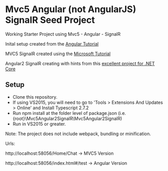 # Mvc5 Angular (not AngularJS) SignalR Seed Project

Working Starter Project using Mvc5 - Angular - SignalR

Inital setup created from the [Angular Tutorial](https://angular.io/docs/ts/latest/cookbook/visual-studio-2015.html)

MVC5 SignalR created using the [Microsoft Tutorial](https://docs.microsoft.com/en-us/aspnet/signalr/overview/getting-started/tutorial-getting-started-with-signalr-and-mvc)

Angular2 SignalR creating with hints from this [excellent project for .NET Core](https://github.com/FabianGosebrink/ASPNETCore-Angular-SignalR-Typescript)


## Setup

- Clone this repository.
- If using VS2015, you will need to go to 'Tools > Extensions And Updates > Online' and Install Typescript 2.7.2
- Run npm install at the folder level of package.json (i.e. {root}\Mvc5Angular2SignalR\Mvc5Angular2SignalR)
- Run in VS2015 or greater.

Note: The project does not include webpack, bundling or minification.

Urls:

http://localhost:58056/Home/Chat -> MVC5 Version

http://localhost:58056/index.html#/test -> Angular Version


